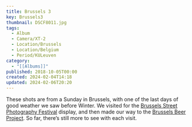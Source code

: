 ```yaml
---
title: Brussels 3
key: Brussels3
thumbnail: DSCF8011.jpg
tags:
  - Album
  - Camera/XT-2
  - Location/Brussels
  - Location/Belgium
  - Period/KULeuven
category:
  - "[[Albums]]"
published: 2018-10-05T00:00
created: 2024-02-04T14:18
updated: 2024-02-06T20:20
---
```

These shots are from a Sunday in Brussels, with one of the last days of good weather we saw before Winter. We visited for the [Brussels Street Photography Festival](https://www.bspfestival.org/en/home/) display, and then made our way to the [Brussels Beer Project](https://www.beerproject.be). So far, there’s still more to see with each visit.
